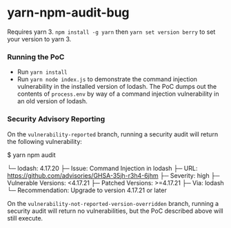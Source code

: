 # yarn-npm-audit-bug

Requires yarn 3. `npm install -g yarn` then `yarn set version berry` to set your
version to yarn 3.

### Running the PoC

- Run `yarn install`
- Run `yarn node index.js` to demonstrate the command injection vulnerability in
    the installed version of lodash. The PoC dumps out the contents of
    `process.env` by way of a command injection vulnerability in an old version
    of lodash.

### Security Advisory Reporting


On the `vulnerability-reported` branch, running a security audit will return the
following vulnerability:

$ yarn npm audit

└─ lodash: 4.17.20
   ├─ Issue: Command Injection in lodash
   ├─ URL: https://github.com/advisories/GHSA-35jh-r3h4-6jhm
   ├─ Severity: high
   ├─ Vulnerable Versions: <4.17.21
   ├─ Patched Versions: >=4.17.21
   ├─ Via: lodash
   └─ Recommendation: Upgrade to version 4.17.21 or later

On the `vulnerability-not-reported-version-overridden` branch, running a
security audit will return no vulnerabilities, but the PoC described above will
still execute.

